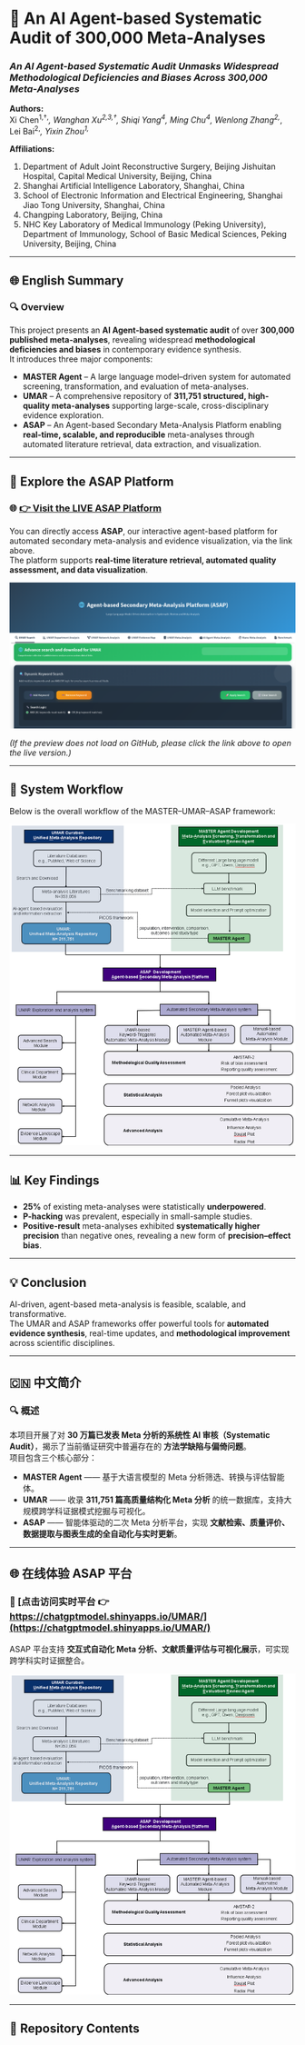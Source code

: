 # 🧠 An AI Agent-based Systematic Audit of 300,000 Meta-Analyses  
### *An AI Agent-based Systematic Audit Unmasks Widespread Methodological Deficiencies and Biases Across 300,000 Meta-Analyses*

**Authors:**  
Xi Chen<sup>1,†,*</sup>, Wanghan Xu<sup>2,3,†</sup>, Shiqi Yang<sup>4</sup>, Ming Chu<sup>4</sup>, Wenlong Zhang<sup>2,*</sup>, Lei Bai<sup>2,*</sup>, Yixin Zhou<sup>1,*</sup>  

**Affiliations:**  
1. Department of Adult Joint Reconstructive Surgery, Beijing Jishuitan Hospital, Capital Medical University, Beijing, China  
2. Shanghai Artificial Intelligence Laboratory, Shanghai, China  
3. School of Electronic Information and Electrical Engineering, Shanghai Jiao Tong University, Shanghai, China  
4. Changping Laboratory, Beijing, China  
5. NHC Key Laboratory of Medical Immunology (Peking University), Department of Immunology, School of Basic Medical Sciences, Peking University, Beijing, China  

---

## 🌐 English Summary

### 🔍 Overview
This project presents an **AI Agent-based systematic audit** of over **300,000 published meta-analyses**, revealing widespread **methodological deficiencies and biases** in contemporary evidence synthesis.  
It introduces three major components:  

- **MASTER Agent** – A large language model–driven system for automated screening, transformation, and evaluation of meta-analyses.  
- **UMAR** – A comprehensive repository of **311,751 structured, high-quality meta-analyses** supporting large-scale, cross-disciplinary evidence exploration.  
- **ASAP** – An Agent-based Secondary Meta-Analysis Platform enabling **real-time, scalable, and reproducible** meta-analyses through automated literature retrieval, data extraction, and visualization.

---

## 🚀 Explore the ASAP Platform  

### 🌐 [👉 Visit the LIVE ASAP Platform](https://chatgptmodel.shinyapps.io/UMAR/)

You can directly access **ASAP**, our interactive agent-based platform for automated secondary meta-analysis and evidence visualization, via the link above.  
The platform supports **real-time literature retrieval, automated quality assessment, and data visualization**.

![ASAP Platform Preview](https://github.com/chenxi199506/ASAP/blob/master/ASAP.png)

*(If the preview does not load on GitHub, please click the link above to open the live version.)*

---

## 🧩 System Workflow

Below is the overall workflow of the MASTER–UMAR–ASAP framework:

![workflow.PNG](https://github.com/chenxi199506/ASAP/blob/master/workflow.png)

---

## 📊 Key Findings
- **25%** of existing meta-analyses were statistically **underpowered**.  
- **P-hacking** was prevalent, especially in small-sample studies.  
- **Positive-result** meta-analyses exhibited **systematically higher precision** than negative ones, revealing a new form of **precision–effect bias**.

---

## 💡 Conclusion
AI-driven, agent-based meta-analysis is feasible, scalable, and transformative.  
The UMAR and ASAP frameworks offer powerful tools for **automated evidence synthesis**, real-time updates, and **methodological improvement** across scientific disciplines.

---

## 🇨🇳 中文简介

### 🔍 概述
本项目开展了对 **30 万篇已发表 Meta 分析的系统性 AI 审核（Systematic Audit）**，揭示了当前循证研究中普遍存在的 **方法学缺陷与偏倚问题**。  
项目包含三个核心部分：  

- **MASTER Agent** —— 基于大语言模型的 Meta 分析筛选、转换与评估智能体。  
- **UMAR** —— 收录 **311,751 篇高质量结构化 Meta 分析** 的统一数据库，支持大规模跨学科证据模式挖掘与可视化。  
- **ASAP** —— 智能体驱动的二次 Meta 分析平台，实现 **文献检索、质量评价、数据提取与图表生成的全自动化与实时更新**。

---

## 🌐 在线体验 ASAP 平台  

### 🚀 [点击访问实时平台 👉 https://chatgptmodel.shinyapps.io/UMAR/](https://chatgptmodel.shinyapps.io/UMAR/)

ASAP 平台支持 **交互式自动化 Meta 分析、文献质量评估与可视化展示**，可实现跨学科实时证据整合。  

[![ASAP 平台预览](workflow.PNG)](https://chatgptmodel.shinyapps.io/UMAR/)

---

## 📁 Repository Contents
